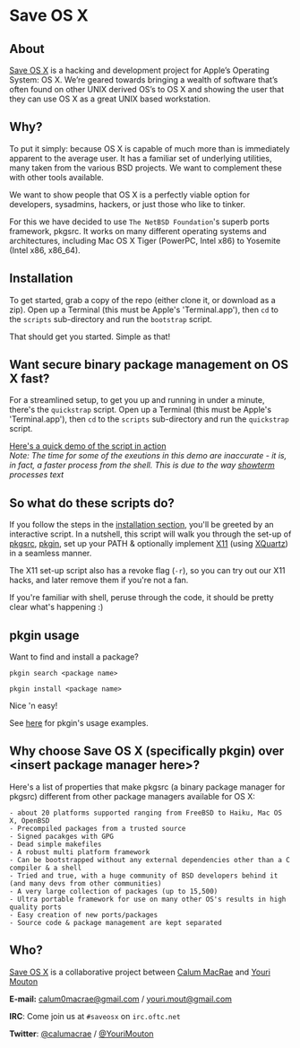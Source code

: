Save OS X
=========

About
-----
[Save OS X](http://saveosx.org/) is a hacking and development project for Apple’s Operating System: OS X.
We’re geared towards bringing a wealth of software that’s often found on other UNIX derived OS’s to OS X and showing the user that they can use OS X as a great UNIX based workstation.

Why?
----
To put it simply: because OS X is capable of much more than is immediately apparent to the average user. It has a familiar set of underlying utilities, many taken from the various BSD projects. We want to complement these with other tools available.

We want to show people that OS X is a perfectly viable option for developers, sysadmins, hackers, or just those who like to tinker.

For this we have decided to use `The NetBSD Foundation`'s superb ports framework, pkgsrc. It works on many different operating systems and architectures, including Mac OS X Tiger (PowerPC, Intel x86) to Yosemite (Intel x86, x86_64).

Installation
------------

To get started, grab a copy of the repo (either clone it, or download as a zip).
Open up a Terminal (this must be Apple's 'Terminal.app'), then `cd` to the `scripts` sub-directory and run the `bootstrap` script.

That should get you started.
Simple as that!

Want secure binary package management on OS X fast?
---------------------------------------------------
For a streamlined setup, to get you up and running in under a minute, there's the `quickstrap` script.
Open up a Terminal (this must be Apple's 'Terminal.app'), then `cd` to the `scripts` sub-directory and run the `quickstrap` script.

[Here's a quick demo of the script in action](https://showterm.io/a3ccab391e69016360b98)  
_Note: The time for some of the exeutions in this demo are inaccurate - it is, in fact, a faster process from the shell. This is due to the way [showterm](https://showterm.io) processes text_


So what do these scripts do?
----------------------------
If you follow the steps in the [installation section](#installation), you'll be greeted by an interactive script.
In a nutshell, this script will walk you through the set-up of [pkgsrc](http://pkgsrc.net), [pkgin](http://pkgin.net), set up your PATH & optionally implement [X11](http://www.x.org/wiki/) (using [XQuartz](https://xquartz.macosforge.org/landing/)) in a seamless manner. 

The X11 set-up script also has a revoke flag (`-r`), so you can try out our X11 hacks, and later remove them if you're not a fan.

If you're familiar with shell, peruse through the code, it should be pretty clear what's happening :)

pkgin usage
-----------
Want to find and install a package?

`pkgin search <package name>`

`pkgin install <package name>`

Nice 'n easy!

See [here](/pkgin-howto/) for pkgin's usage examples.

Why choose Save OS X (specifically pkgin) over \<insert package manager here\>?
-----------------------------------------------------------------------------
Here's a list of properties that make pkgsrc (a binary package manager for pkgsrc) different from other package managers available for OS X:

	- about 20 platforms supported ranging from FreeBSD to Haiku, Mac OS X, OpenBSD
	- Precompiled packages from a trusted source
	- Signed pacakges with GPG
	- Dead simple makefiles
	- A robust multi platform framework
	- Can be bootstrapped without any external dependencies other than a C compiler & a shell
	- Tried and true, with a huge community of BSD developers behind it (and many devs from other communities)
	- A very large collection of packages (up to 15,500)
	- Ultra portable framework for use on many other OS's results in high quality ports
	- Easy creation of new ports/packages
	- Source code & package management are kept separated

Who?
----
[Save OS X](http://saveosx.org/) is a collaborative project between [Calum MacRae](https://github.com/cmacrae) and [Youri Mouton](https://github.com/yrmt)

**E-mail:** [calum0macrae@gmail.com](mailto:calum0macrae@gmail.com) / [youri.mout@gmail.com](mailto:youri.mout@gmail.com)

**IRC**: Come join us at `#saveosx` on `irc.oftc.net`

**Twitter**: [@calumacrae](https://twitter.com/calumacrae) / [@YouriMouton](https://twitter.com/YouriMouton)
